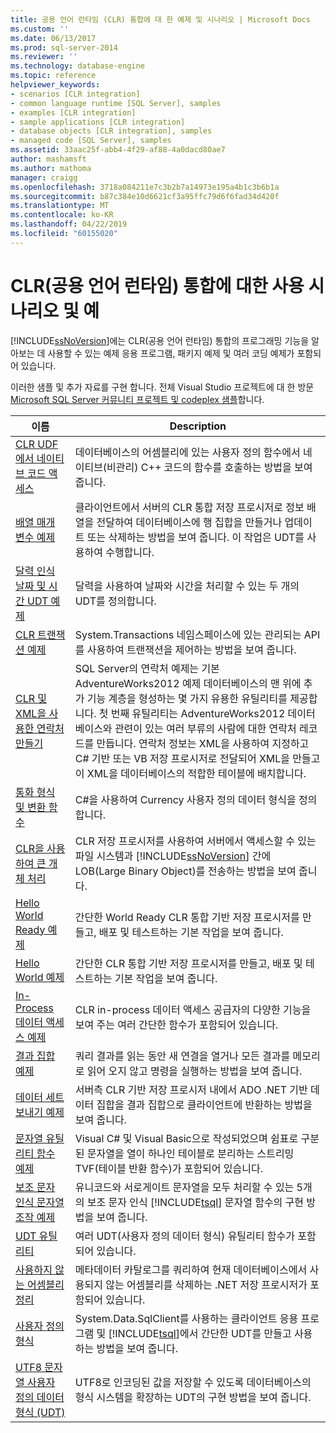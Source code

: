 ```yaml
---
title: 공용 언어 런타임 (CLR) 통합에 대 한 예제 및 시나리오 | Microsoft Docs
ms.custom: ''
ms.date: 06/13/2017
ms.prod: sql-server-2014
ms.reviewer: ''
ms.technology: database-engine
ms.topic: reference
helpviewer_keywords:
- scenarios [CLR integration]
- common language runtime [SQL Server], samples
- examples [CLR integration]
- sample applications [CLR integration]
- database objects [CLR integration], samples
- managed code [SQL Server], samples
ms.assetid: 33aac25f-abb4-4f29-af88-4a0dacd80ae7
author: mashamsft
ms.author: mathoma
manager: craigg
ms.openlocfilehash: 3718a084211e7c3b2b7a14973e195a4b1c3b6b1a
ms.sourcegitcommit: b87c384e10d6621cf3a95ffc79d6f6fad34d420f
ms.translationtype: MT
ms.contentlocale: ko-KR
ms.lasthandoff: 04/22/2019
ms.locfileid: "60155020"
---
```

# <a name="usage-scenarios-and-examples-for-common-language-runtime-clr-integration"></a>CLR(공용 언어 런타임) 통합에 대한 사용 시나리오 및 예
  [!INCLUDE[ssNoVersion](../../includes/ssnoversion-md.md)]에는 CLR(공용 언어 런타임) 통합의 프로그래밍 기능을 알아보는 데 사용할 수 있는 예제 응용 프로그램, 패키지 예제 및 여러 코딩 예제가 포함되어 있습니다.  
  
 이러한 샘플 및 추가 자료를 구현 합니다. 전체 Visual Studio 프로젝트에 대 한 방문 [Microsoft SQL Server 커뮤니티 프로젝트 및 codeplex 샘플](https://go.microsoft.com/fwlink/?LinkID=193935)합니다.  
  
|이름|Description|  
|----------|-----------------|  
|[CLR UDF에서 네이티브 코드 액세스](../../../2014/database-engine/dev-guide/accessing-native-code-from-a-clr-udf.md)|데이터베이스의 어셈블리에 있는 사용자 정의 함수에서 네이티브(비관리) C++ 코드의 함수를 호출하는 방법을 보여 줍니다.|  
|[배열 매개 변수 예제](../../../2014/database-engine/dev-guide/array-parameter-sample.md)|클라이언트에서 서버의 CLR 통합 저장 프로시저로 정보 배열을 전달하여 데이터베이스에 행 집합을 만들거나 업데이트 또는 삭제하는 방법을 보여 줍니다. 이 작업은 UDT를 사용하여 수행합니다.|  
|[달력 인식 날짜 및 시간 UDT 예제](../../../2014/database-engine/dev-guide/calendar-aware-date-and-time-udt-sample.md)|달력을 사용하여 날짜와 시간을 처리할 수 있는 두 개의 UDT를 정의합니다.|  
|[CLR 트랜잭션 예제](../../../2014/database-engine/dev-guide/clr-transactions-sample.md)|System.Transactions 네임스페이스에 있는 관리되는 API를 사용하여 트랜잭션을 제어하는 방법을 보여 줍니다.|  
|[CLR 및 XML을 사용한 연락처 만들기](../../../2014/database-engine/dev-guide/contact-creation-using-clr-and-xml.md)|SQL Server의 연락처 예제는 기본 AdventureWorks2012 예제 데이터베이스의 맨 위에 추가 기능 계층을 형성하는 몇 가지 유용한 유틸리티를 제공합니다. 첫 번째 유틸리티는 AdventureWorks2012 데이터베이스와 관련이 있는 여러 부류의 사람에 대한 연락처 레코드를 만듭니다. 연락처 정보는 XML을 사용하여 지정하고 C# 기반 또는 VB 저장 프로시저로 전달되어 XML을 만들고 이 XML을 데이터베이스의 적합한 테이블에 배치합니다.|  
|[통화 형식 및 변환 함수](../../../2014/database-engine/dev-guide/currency-type-and-conversion-function.md)|C#을 사용하여 Currency 사용자 정의 데이터 형식을 정의합니다.|  
|[CLR을 사용하여 큰 개체 처리](../../../2014/database-engine/dev-guide/handling-large-objects-using-clr.md)|CLR 저장 프로시저를 사용하여 서버에서 액세스할 수 있는 파일 시스템과 [!INCLUDE[ssNoVersion](../../includes/ssnoversion-md.md)] 간에 LOB(Large Binary Object)를 전송하는 방법을 보여 줍니다.|  
|[Hello World Ready 예제](../../../2014/database-engine/dev-guide/hello-world-ready-sample.md)|간단한 World Ready CLR 통합 기반 저장 프로시저를 만들고, 배포 및 테스트하는 기본 작업을 보여 줍니다.|  
|[Hello World 예제](../../../2014/database-engine/dev-guide/hello-world-sample.md)|간단한 CLR 통합 기반 저장 프로시저를 만들고, 배포 및 테스트하는 기본 작업을 보여 줍니다.|  
|[In-Process 데이터 액세스 예제](../../../2014/database-engine/dev-guide/in-process-data-access-sample.md)|CLR in-process 데이터 액세스 공급자의 다양한 기능을 보여 주는 여러 간단한 함수가 포함되어 있습니다.|  
|[결과 집합 예제](../../../2014/database-engine/dev-guide/result-set-sample.md)|쿼리 결과를 읽는 동안 새 연결을 열거나 모든 결과를 메모리로 읽어 오지 않고 명령을 실행하는 방법을 보여 줍니다.|  
|[데이터 세트 보내기 예제](../../../2014/database-engine/dev-guide/send-dataset-sample.md)|서버측 CLR 기반 저장 프로시저 내에서 ADO .NET 기반 데이터 집합을 결과 집합으로 클라이언트에 반환하는 방법을 보여 줍니다.|  
|[문자열 유틸리티 함수 예제](../../../2014/database-engine/dev-guide/string-utility-functions-sample.md)|Visual C# 및 Visual Basic으로 작성되었으며 쉼표로 구분된 문자열을 열이 하나인 테이블로 분리하는 스트리밍 TVF(테이블 반환 함수)가 포함되어 있습니다.|  
|[보조 문자 인식 문자열 조작 예제](../../../2014/database-engine/dev-guide/supplementary-aware-string-manipulation-sample.md)|유니코드와 서로게이트 문자열을 모두 처리할 수 있는 5개의 보조 문자 인식 [!INCLUDE[tsql](../../includes/tsql-md.md)] 문자열 함수의 구현 방법을 보여 줍니다.|  
|[UDT 유틸리티](../../../2014/database-engine/dev-guide/udt-utilities.md)|여러 UDT(사용자 정의 데이터 형식) 유틸리티 함수가 포함되어 있습니다.|  
|[사용하지 않는 어셈블리 정리](../../../2014/database-engine/dev-guide/unused-assembly-cleanup.md)|메타데이터 카탈로그를 쿼리하여 현재 데이터베이스에서 사용되지 않는 어셈블리를 삭제하는 .NET 저장 프로시저가 포함되어 있습니다.|  
|[사용자 정의 형식](../../../2014/database-engine/dev-guide/user-defined-type.md)|System.Data.SqlClient를 사용하는 클라이언트 응용 프로그램 및 [!INCLUDE[tsql](../../includes/tsql-md.md)]에서 간단한 UDT를 만들고 사용하는 방법을 보여 줍니다.|  
|[UTF8 문자열 사용자 정의 데이터 형식 &#40;UDT&#41;](../../../2014/database-engine/dev-guide/utf8-string-user-defined-data-type-udt.md)|UTF8로 인코딩된 값을 저장할 수 있도록 데이터베이스의 형식 시스템을 확장하는 UDT의 구현 방법을 보여 줍니다.|  
  
  
